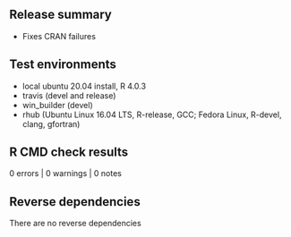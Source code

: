 ## Release summary
* Fixes CRAN failures


## Test environments
* local ubuntu 20.04 install, R 4.0.3
* travis (devel and release)
* win_builder (devel)
* rhub (Ubuntu Linux 16.04 LTS, R-release, GCC; Fedora Linux, R-devel, clang, gfortran)

## R CMD check results

0 errors | 0 warnings | 0 notes

## Reverse dependencies

There are no reverse dependencies
